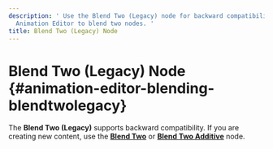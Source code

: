 ```yaml
---
description: ' Use the Blend Two (Legacy) node for backward compatibility in Amazon Lumberyard
  Animation Editor to blend two nodes. '
title: Blend Two (Legacy) Node
---
```

# Blend Two \(Legacy\) Node {#animation-editor-blending-blendtwolegacy}

The **Blend Two \(Legacy\)** supports backward compatibility\. If you are creating new content, use the **[Blend Two](/docs/user-guide/features/visualization/animation/animation-editor/blending-blendtwo.md)** or **[Blend Two Additive](/docs/user-guide/features/visualization/animation/animation-editor/blending-blendtwoadditive.md)** node\.